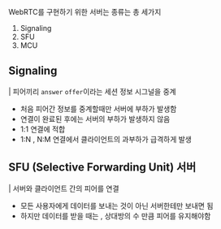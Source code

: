 WebRTC를 구현하기 위한 서버는 종류는 총 세가지

1. Signaling
2. SFU
3. MCU

## Signaling

| 피어끼리 `answer` `offer`이라는 세션 정보 시그널을 중계

- 처음 피어간 정보를 중계할때만 서버에 부하가 발생함
- 연결이 완료된 후에는 서버의 부하가 발생하지 않음
- 1:1 연결에 적합
- 1:N , N:M 연결에서 클라이언트의 과부하가 급격하게 발생

## SFU (Selective Forwarding Unit) 서버

| 서버와 클라이언트 간의 피어를 연결

- 모든 사용자에게 데이터를 보내는 것이 아닌 서버한테만 보내면 됨
- 하지만 데이터를 받을 때는 , 상대방의 수 만큼 피어를 유지해야함
